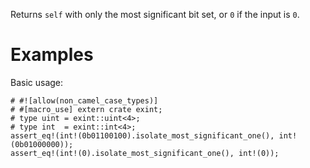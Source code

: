 Returns `self` with only the most significant bit set, or `0` if the input is `0`.

# Examples

Basic usage:

```
# #![allow(non_camel_case_types)]
# #[macro_use] extern crate exint;
# type uint = exint::uint<4>;
# type int  = exint::int<4>;
assert_eq!(int!(0b01100100).isolate_most_significant_one(), int!(0b01000000));
assert_eq!(int!(0).isolate_most_significant_one(), int!(0));
```
